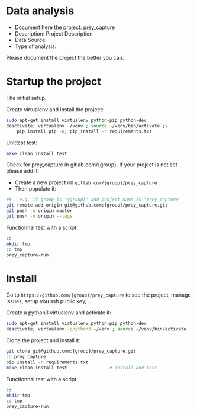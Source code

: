 # Data analysis
- Document here the project: prey_capture
- Description: Project Description
- Data Source:
- Type of analysis:

Please document the project the better you can.

# Startup the project

The initial setup.

Create virtualenv and install the project:
```bash
sudo apt-get install virtualenv python-pip python-dev
deactivate; virtualenv ~/venv ; source ~/venv/bin/activate ;\
    pip install pip -U; pip install -r requirements.txt
```

Unittest test:
```bash
make clean install test
```

Check for prey_capture in gitlab.com/{group}.
If your project is not set please add it:

- Create a new project on `gitlab.com/{group}/prey_capture`
- Then populate it:

```bash
##   e.g. if group is "{group}" and project_name is "prey_capture"
git remote add origin git@github.com:{group}/prey_capture.git
git push -u origin master
git push -u origin --tags
```

Functionnal test with a script:

```bash
cd
mkdir tmp
cd tmp
prey_capture-run
```

# Install

Go to `https://github.com/{group}/prey_capture` to see the project, manage issues,
setup you ssh public key, ...

Create a python3 virtualenv and activate it:

```bash
sudo apt-get install virtualenv python-pip python-dev
deactivate; virtualenv -ppython3 ~/venv ; source ~/venv/bin/activate
```

Clone the project and install it:

```bash
git clone git@github.com:{group}/prey_capture.git
cd prey_capture
pip install -r requirements.txt
make clean install test                # install and test
```
Functionnal test with a script:

```bash
cd
mkdir tmp
cd tmp
prey_capture-run
```

